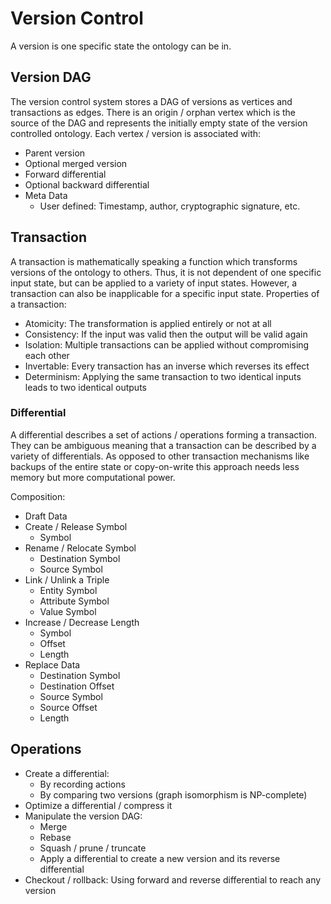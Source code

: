 # Version Control
A version is one specific state the ontology can be in.


## Version DAG
The version control system stores a DAG of versions as vertices and transactions as edges.
There is an origin / orphan vertex which is the source of the DAG and represents the initially empty state of the version controlled ontology.
Each vertex / version is associated with:
- Parent version
- Optional merged version
- Forward differential
- Optional backward differential
- Meta Data
    - User defined: Timestamp, author, cryptographic signature, etc.


## Transaction
A transaction is mathematically speaking a function which transforms versions of the ontology to others.
Thus, it is not dependent of one specific input state, but can be applied to a variety of input states.
However, a transaction can also be inapplicable for a specific input state.
Properties of a transaction:
- Atomicity: The transformation is applied entirely or not at all
- Consistency: If the input was valid then the output will be valid again
- Isolation: Multiple transactions can be applied without compromising each other
- Invertable: Every transaction has an inverse which reverses its effect
- Determinism: Applying the same transaction to two identical inputs leads to two identical outputs

### Differential
A differential describes a set of actions / operations forming a transaction.
They can be ambiguous meaning that a transaction can be described by a variety of differentials.
As opposed to other transaction mechanisms like backups of the entire state or copy-on-write this approach needs less memory but more computational power.

Composition:
- Draft Data
- Create / Release Symbol
    - Symbol
- Rename / Relocate Symbol
    - Destination Symbol
    - Source Symbol
- Link / Unlink a Triple
    - Entity Symbol
    - Attribute Symbol
    - Value Symbol
- Increase / Decrease Length
    - Symbol
    - Offset
    - Length
- Replace Data
    - Destination Symbol
    - Destination Offset
    - Source Symbol
    - Source Offset
    - Length


## Operations
- Create a differential:
    - By recording actions
    - By comparing two versions (graph isomorphism is NP-complete)
- Optimize a differential / compress it
- Manipulate the version DAG:
    - Merge
    - Rebase
    - Squash / prune / truncate
    - Apply a differential to create a new version and its reverse differential
- Checkout / rollback: Using forward and reverse differential to reach any version
